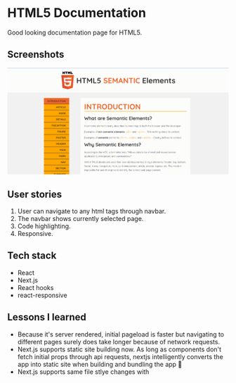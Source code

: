 # HTML5 Documentation

Good looking documentation page for HTML5.

## Screenshots

<img src="./html5-documentation.gif" />

## User stories

1. User can navigate to any html tags through navbar.
2. The navbar shows currently selected page.
3. Code highlighting.
4. Responsive.

## Tech stack

- React
- Next.js
- React hooks
- react-responsive

## Lessons I learned

- Because it's server rendered, initial pageload is faster but navigating to different pages surely does take longer because of network requests.
- Next.js supports static site building now. As long as components don't fetch initial props through api requests, nextjs intelligently converts the app into static site when building and bundling the app 💪
- Next.js supports same file stlye changes with <style jsx> tags, very convenient.
- Good SEO

## Credits

- W3Schools for documentation texts.
- Amazing official docs by Zeit team.
- react-highlight (kind of wish they had smaller bundle sizes though)
- zeit now for CD

## Running a local copy of the app

- Clone the repo

  ```bash
  git clone https://github.com/shimphillip/html5-documentation.git
  cd html5-documentation
  ```

- Install the dependencies

  ```bash
  yarn install
  ```

  `or`

  ```bash
  npm install
  ```

- Start a development server

  ```bash
  yarn dev
  ```

  `or`

  ```bash
  npm run dev
  ```

- Build for production
  ```bash
  yarn build
  ```
  `or`
  ```bash
  npm run build
  ```
